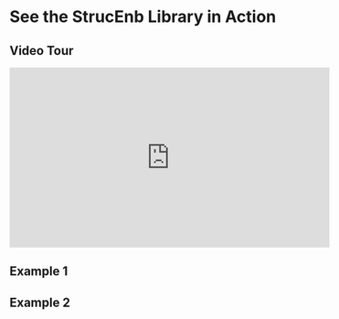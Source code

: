 # See the StrucEnb Library in Action


## Video Tour

<iframe width="560" height="315" src="https://www.youtube.com/embed/XHOmBV4js_E" title="YouTube video player" frameborder="0" allow="accelerometer; autoplay; clipboard-write; encrypted-media; gyroscope; picture-in-picture" allowfullscreen></iframe>

## Example 1

## Example 2
